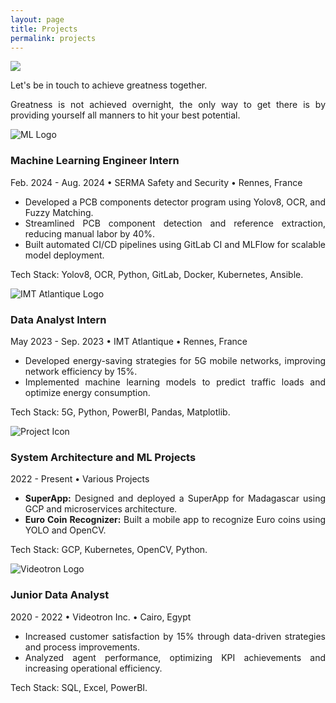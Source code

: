 ```yaml
---
layout: page
title: Projects
permalink: projects
---
```


<div style="text-align: justify">
  <img class="mx-auto !mb-0" src="{{site.baseurl}}/assets/img/card.PNG">
  <p class="!py-0 !mb-0 dark:text-slate-300">Let's be in touch to achieve greatness together.</p>
  <p class="text-gray-500 dark:text-slate-400 !py-0 !mt-0 !text-xs">Greatness is not achieved overnight, the only way to get there is by providing yourself all manners to hit your best potential.</p>
  
  <section id="experience" class="my-8">
  <div class="timeline-line"></div> <!-- Blue timeline line -->

  <!-- First Experience -->
  <div class="experience-section">
    <div class="timeline-dot"></div> <!-- Blue timeline dot -->
    <div class="flex items-start">
      <img src="{{ site.baseurl }}/assets/img/icons/ml-icon.svg" alt="ML Logo" class="icon">
      <div>
        <h3 class="text-gray-700 dark:text-stone-100">Machine Learning Engineer Intern</h3>
        <p class="location-date">Feb. 2024 - Aug. 2024 • SERMA Safety and Security • Rennes, France</p>
      </div>
    </div>
    <ul class="list-disc list-inside text-gray-500 dark:text-stone-100">
      <li>Developed a PCB components detector program using Yolov8, OCR, and Fuzzy Matching.</li>
      <li>Streamlined PCB component detection and reference extraction, reducing manual labor by 40%.</li>
      <li>Built automated CI/CD pipelines using GitLab CI and MLFlow for scalable model deployment.</li>
    </ul>
    <p class="tech-stack text-gray-500 dark:text-stone-100">Tech Stack: Yolov8, OCR, Python, GitLab, Docker, Kubernetes, Ansible.</p>
  </div>

  <!-- Second Experience -->
  <div class="experience-section">
    <div class="timeline-dot"></div> <!-- Blue timeline dot -->
    <div class="flex items-start">
      <img src="{{ site.baseurl }}/assets/img/icons/imt-icon.svg" alt="IMT Atlantique Logo" class="icon">
      <div>
        <h3 class="text-gray-700 dark:text-stone-100">Data Analyst Intern</h3>
        <p class="location-date">May 2023 - Sep. 2023 • IMT Atlantique • Rennes, France</p>
      </div>
    </div>
    <ul class="list-disc list-inside text-gray-500 dark:text-stone-100">
      <li>Developed energy-saving strategies for 5G mobile networks, improving network efficiency by 15%.</li>
      <li>Implemented machine learning models to predict traffic loads and optimize energy consumption.</li>
    </ul>
    <p class="tech-stack text-gray-500 dark:text-stone-100">Tech Stack: 5G, Python, PowerBI, Pandas, Matplotlib.</p>
  </div>

  <!-- Third Experience -->
  <div class="experience-section">
    <div class="timeline-dot"></div> <!-- Blue timeline dot -->
    <div class="flex items-start">
      <img src="{{ site.baseurl }}/assets/img/icons/project-icon.svg" alt="Project Icon" class="icon">
      <div>
        <h3 class="text-gray-700 dark:text-stone-100">System Architecture and ML Projects</h3>
        <p class="location-date">2022 - Present • Various Projects</p>
      </div>
    </div>
    <ul class="list-disc list-inside text-gray-500 dark:text-stone-100">
      <li><strong>SuperApp:</strong> Designed and deployed a SuperApp for Madagascar using GCP and microservices architecture.</li>
      <li><strong>Euro Coin Recognizer:</strong> Built a mobile app to recognize Euro coins using YOLO and OpenCV.</li>
    </ul>
    <p class="tech-stack text-gray-500 dark:text-stone-100">Tech Stack: GCP, Kubernetes, OpenCV, Python.</p>
  </div>

  <!-- Fourth Experience -->
  <div class="experience-section">
    <div class="timeline-dot"></div> <!-- Blue timeline dot -->
    <div class="flex items-start">
      <img src="{{ site.baseurl }}/assets/img/icons/videotron-icon.svg" alt="Videotron Logo" class="icon">
      <div>
        <h3 class="text-gray-700 dark:text-stone-100">Junior Data Analyst</h3>
        <p class="location-date">2020 - 2022 • Videotron Inc. • Cairo, Egypt</p>
      </div>
    </div>
    <ul class="list-disc list-inside text-gray-500 dark:text-stone-100">
      <li>Increased customer satisfaction by 15% through data-driven strategies and process improvements.</li>
      <li>Analyzed agent performance, optimizing KPI achievements and increasing operational efficiency.</li>
    </ul>
    <p class="tech-stack text-gray-500 dark:text-stone-100">Tech Stack: SQL, Excel, PowerBI.</p>
  </div>
</section>





</div>

